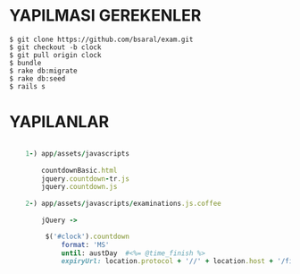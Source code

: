 # YAPILMASI GEREKENLER
	
	
	$ git clone https://github.com/bsaral/exam.git
	$ git checkout -b clock
	$ git pull origin clock
	$ bundle
	$ rake db:migrate
	$ rake db:seed
	$ rails s 
	
	
# YAPILANLAR

```ruby

	1-) app/assets/javascripts
	
		countdownBasic.html
		jquery.countdown-tr.js
		jquery.countdown.js
		
	2-) app/assets/javascripts/examinations.js.coffee
	
		jQuery ->

		 $('#clock').countdown
			 format: 'MS'
			 until: austDay  #<%= @time_finish %>
			 expiryUrl: location.protocol + '//' + location.host + '/finish/'
	
		
		
```
		
		
		


















































































































































